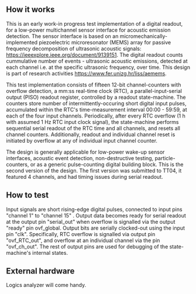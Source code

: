 <!---

This file is used to generate your project datasheet. Please fill in the information below and delete any unused
sections.

You can also include images in this folder and reference them in the markdown. Each image must be less than
512 kb in size, and the combined size of all images must be less than 1 MB.
-->

## How it works

This is an early work-in progress test implementation of a digital readout, for a low-power multichannel sensor interface for acoustic emission detection. The sensor interface is based on an micromechanically-implemented piezoelectric microresonator (MEMS) array for passive frequency decomposition of ultrasonic acoustic signals: https://ieeexplore.ieee.org/document/9139151. The digital readout counts cummulative number of events - ultrasonic acoustic emissions, detected at each channel i.e. at the specific ultrasonic frequency, over time. This design is part of research activities https://www.fer.unizg.hr/liss/aemems.

This test implementation consists of fifteen 12-bit channel-counters with overflow detection, a mm:ss real-time clock (RTC), a parallel-input-serial output (PISO) readout register, controlled by a readout state-machine. The counters store number of intermittently-occuring short digital input pulses, accumulated within the RTC's time-measurement interval 00:00 - 59:59, at each of the four input channels. Periodically, after every RTC overflow (1 h with assumed 1 Hz RTC input clock signal), the state-machine performs sequential serial readout of the RTC time and all channels, and resets all channel counters. Additionally, readout and individual channel reset is initiated by overflow at any of individual input channel counter. 

The design is generally applicable for low-power wake-up sensor interfaces, acoustic event detection, non-destructive testing, particle-counters, or as a generic pulse-counting digital building block. This is the second version of the design. The first version was submitted to TT04, it featured 4 channels, and had timing issues during serial readout.

## How to test

Input signals are short rising-edge digital pulses, connected to input pins "channel 1" to "channel 15" . Output data becomes ready for serial readout at the output pin "serial_out" when overflow is signalled via the output "ready" pin ovf_global. Output bits are serially clocked-out using the input pin "clk". Specifically, RTC overflow is signalled via output pin "ovf_RTC_out", and overflow at an individual channel via the pin "ovf_ch_out". The rest of output pins are used for debugging of the state-machine's internal states.

## External hardware

Logics analyzer will come handy.
